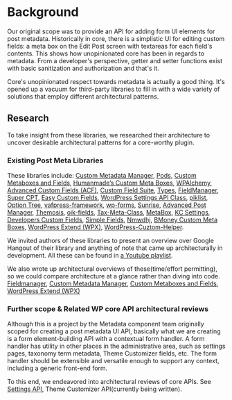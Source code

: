 # Background

Our original scope was to provide an API for adding form UI elements for post metadata. Historically in core, there is a simplistic UI for editing custom fields: a meta box on the Edit Post screen with textareas for each field's contents. This shows how unopinionated core has been in regards to metadata. From a developer's perspective, getter and setter functions exist with basic sanitization and authorization and that's it.

Core's unopinionated respect towards metadata is actually a good thing. It's opened up a vacuum for third-party libraries to fill in with a wide variety of solutions that employ different architectural patterns.

## Research

To take insight from these libraries, we researched their architecture to uncover desirable architectural patterns for a core-worthy plugin.

### Existing Post Meta Libraries

These libraries include: [Custom Metadata Manager](https://github.com/Automattic/custom-metadata), [Pods](http://wordpress.org/plugins/pods/), [Custom Metaboxes and Fields](https://github.com/jaredatch/Custom-Metaboxes-and-Fields-for-WordPress), [Humanmade’s Custom Meta Boxes](https://github.com/humanmade/Custom-Meta-Boxes), [WPAlchemy](https://github.com/farinspace/wpalchemy), [Advanced Custom Fields (ACF)](http://wordpress.org/plugins/advanced-custom-fields/), [Custom Field Suite](http://wordpress.org/plugins/custom-field-suite/), [Types](http://wordpress.org/plugins/types/), [FieldManager](http://fieldmanager.org/), [Super CPT](https://github.com/mboynes/super-cpt), [Easy Custom Fields](http://wordpress.org/plugins/easy-custom-fields/), [WordPress Settings API Class](https://github.com/tareq1988/wordpress-settings-api-class), [piklist](http://wordpress.org/plugins/piklist/), [Option Tree](https://github.com/valendesigns/option-tree), [vafpress-framework](http://vafpress.com/vafpress-framework/), [wp-forms](https://github.com/jbrinley/wp-forms), [Sunrise](https://bitbucket.org/newclarity/sunrise-1), [Advanced Post Manager](http://wordpress.org/plugins/advanced-post-manager/), [Themosis](http://www.themosis.com/), [oik-fields](http://www.oik-plugins.com/oik-plugins/oik-fields-custom-post-type-field-apis/), [Tax-Meta-Class](https://github.com/bainternet/Tax-Meta-Class), [MetaBox](https://github.com/rilwis/meta-box), [KC Settings](http://wordpress.org/plugins/kc-settings/), [Developers Custom Fields](http://wordpress.org/plugins/developers-custom-fields/), [Simple Fields](http://wordpress.org/plugins/simple-fields/), [Nmwdhj](http://wordpress.org/plugins/momtaz-nmwdhj/), [BMoney Custom Meta Boxes](http://briandichiara.com/code/custom-meta-boxes/), [WordPress Extend (WPX)](https://bitbucket.org/alkah3st/wp-extend), [WordPress-Cuztom-Helper](https://github.com/Gizburdt/Wordpress-Cuztom-Helper).

We invited authors of these libraries to present an overview over Google Hangout of their library and anything of note that came up architecturally in development. All these can be found in [a Youtube playlist](https://www.youtube.com/playlist?list=PL3VvzYmI35PD9tDw0WlHYNoe7DVd4nfal).

We also wrote up architectural overviews of these(time/effort permitting), so we could compare architecture at a glance rather than diving into code. [Fieldmanager](postmeta-library-architectural-reviews/fieldmanager.md), [Custom Metadata Manager](postmeta-library-architectural-reviews/custom-metadata-manager.md), [Custom Metaboxes and Fields](postmeta-library-architectural-reviews/cuztom-helper.md), [WordPress Extend (WPX)](postmeta-library-architectural-reviews/wp-extend.md)

### Further scope & Related WP core API architectural reviews

Although this is a project by the Metadata component team originally scoped for creating a post metadata UI API, basically what we are creating is a form element-building API with a contextual form handler. A form handler has utility in other places in the administrative area, such as settings pages, taxonomy term metadata, Theme Customizer fields, etc. The form handler should be extensible and versatile enough to support any context, including a generic front-end form.

To this end, we endeavored into architectural reviews of core APIs. See [Settings API](wp-core-api-architecture-reviews/settings-api.md), Theme Customizer API(currently being written).
